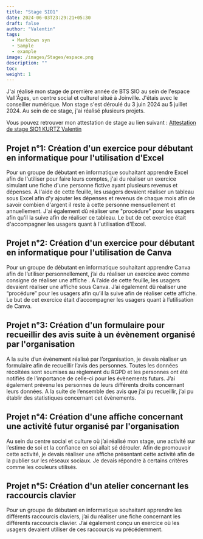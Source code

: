 ```yaml
---
title: "Stage SIO1"
date: 2024-06-03T23:29:21+05:30
draft: false
author: "Valentin"
tags:
  - Markdown syn
  - Sample
  - example
image: /images/Stages/espace.png
description: ""
toc:
weight: 1
---
```

J'ai réalisé mon stage de première année de BTS SIO au sein de l'espace Vall'Âges, un centre social et culturel situé à Joinville. J'étais avec le conseiller numérique.
Mon stage s'est déroulé du 3 juin 2024 au 5 juillet 2024. Au sein de ce stage, j'ai réalisé plusieurs projets.

Vous pouvez retrouver mon attestation de stage au lien suivant : [Attestation de stage SIO1 KURTZ Valentin](/docs/Stage1.pdf)


## Projet n°1: Création d'un exercice pour débutant en informatique pour l'utilisation d'Excel

Pour un groupe de débutant en informatique souhaitant apprendre Excel afin de l'utiliser pour faire leurs comptes, j'ai du réaliser un exercice simulant une fiche d'une personne fictive ayant plusieurs revenus et dépenses. A l'aide de cette feuille, les usagers devaient réaliser un tableau sous Excel afin d'y ajouter les dépenses et revenus de chaque mois afin de savoir combien d'argent il reste à cette personne mensuellement et annuellement. 
J'ai également dû réaliser une "procédure" pour les usagers afin qu'il la suive afin de réaliser ce tableau.
Le but de cet exercice était d'accompagner les usagers quant à l'utilisation d'Excel.

## Projet n°2: Création d'un exercice pour débutant en informatique pour l'utilisation de Canva

Pour un groupe de débutant en informatique souhaitant apprendre Canva afin de l’utiliser personnellement, j’ai du réaliser un exercice avec comme consigne de réaliser une affiche . A l’aide de cette feuille, les usagers devaient réaliser une affiche sous Canva. J’ai également dû réaliser une “procédure” pour les usagers afin qu’il la suive afin de réaliser cette affiche. Le but de cet exercice était d’accompagner les usagers quant à l’utilisation de Canva.

## Projet n°3: Création d'un formulaire pour recueillir des avis suite à un évènement organisé par l'organisation

A la suite d’un évènement réalisé par l’organisation, je devais réaliser un formulaire afin de recueillir l’avis des personnes. Toutes les données récoltées sont soumises au règlement du RGPD et les personnes ont été notifiés de l’importance de celle-ci pour les évènements futurs. J’ai également prévenu les personnes de leurs différents droits concernant leurs données. A la suite de l’ensemble des avis que j’ai pu recueillir, j’ai pu établir des statistiques concernant cet évènements.

## Projet n°4: Création d'une affiche concernant une activité futur organisé par l'organisation

Au sein du centre social et culture où j’ai réalisé mon stage, une activité sur l’estime de soi et la confiance en soi allait sé dérouler. Afin de promouvoir cette activité, je devais réaliser une affiche présentant cette activité afin de la publier sur les réseaux sociaux. Je devais répondre à certains critères comme les couleurs utilisés.

## Projet n°5: Création d'un atelier concernant les raccourcis clavier

Pour un groupe de débutant en informatique souhaitant apprendre les différents raccourcis claviers, j’ai du réaliser une fiche concernant les différents raccourcis clavier. J’ai également conçu un exercice où les usagers devaient utiliser de ces raccourcis vu précédemment.

	

